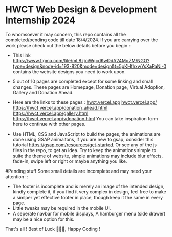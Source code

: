 # HWCT Web Design & Development Internship 2024
To whomsoever it may concern, this repo contains all the completed/pending code till date 18/4/2024.
If you are carrying over the work please check out the below details before you begin ::

* This link https://www.figma.com/file/mL8zjciWqcdKwDdA24MoZM/NGO?type=design&node-id=193-820&mode=design&t=5gKHfhxwYsXaRaNi-0 contains the website designs you need to work upon.
* 5 out of 10 pages are completed except for some linking and small changes. These pages are Homepage, Donation page, Virtual Adoption, Gallery and Donation Ahead.
* Here are the links to these pages :
  [hwct.vercel.app](https://hwct.vercel.app/)
  [hwct.vercel.app/](https://hwct.vercel.app/donation.html)
  https://hwct.vercel.app/donation_ahead.html
  https://hwct.vercel.app/gallery.html
  https://hwct.vercel.app/vdonation.html
  You can take inspiration form here to continue with other pages.

* Use HTML, CSS and JavaScript to build the pages, the animations are done using GSAP animaitons, if you are new to gsap, consider this tutorial https://gsap.com/resources/get-started.
  Or see any of the js files in the repo, to get an idea. Try to keep the animations simple to suite the theme of website, simple animations may include blur effects, fade-in, swipe left     or right or maybe anything you like.

#Pending stuff
Some small details are incomplete and may need your attention ::

* The footer is incomplete and is merely an image of the intended design, kindly complete it, if you find it very complex in design, feel free to make a simlper yet effective footer in place, though keep it the same in every page.
* Little tweaks may be required in the mobile UI.
* A seperate navbar for mobile displays, A hamburger menu (side drawer)  may be a nice option for this.

That's all ! Best of Luck 🥳🥳🥳, Happy Coding !
